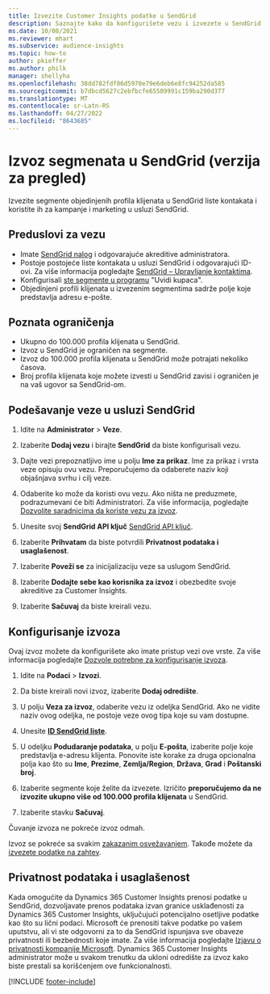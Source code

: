 ```yaml
---
title: Izvezite Customer Insights podatke u SendGrid
description: Saznajte kako da konfigurišete vezu i izvezete u SendGrid.
ms.date: 10/08/2021
ms.reviewer: mhart
ms.subservice: audience-insights
ms.topic: how-to
author: pkieffer
ms.author: philk
manager: shellyha
ms.openlocfilehash: 38dd782fdf06d5970e79e6deb6e8fc94252da585
ms.sourcegitcommit: b7dbcd5627c2ebfbcfe65589991c159ba290d377
ms.translationtype: MT
ms.contentlocale: sr-Latn-RS
ms.lasthandoff: 04/27/2022
ms.locfileid: "8643685"
---
```

# <a name="export-segments-to-sendgrid-preview"></a>Izvoz segmenata u SendGrid (verzija za pregled)

Izvezite segmente objedinjenih profila klijenata u SendGrid liste kontakata i koristite ih za kampanje i marketing u usluzi SendGrid. 

## <a name="prerequisites-for-a-connection"></a>Preduslovi za vezu

-   Imate [SendGrid nalog](https://sendgrid.com/) i odgovarajuće akreditive administratora.
-   Postoje postojeće liste kontakata u usluzi SendGrid i odgovarajući ID-ovi. Za više informacija pogledajte [SendGrid – Upravljanje kontaktima](https://sendgrid.com/docs/ui/managing-contacts/create-and-manage-contacts/#manage-contacts).
-   Konfigurisali [ste segmente u programu](segments.md) "Uvidi kupaca".
-   Objedinjeni profili klijenata u izvezenim segmentima sadrže polje koje predstavlja adresu e-pošte.

## <a name="known-limitations"></a>Poznata ograničenja

- Ukupno do 100.000 profila klijenata u SendGrid.
- Izvoz u SendGrid je ograničen na segmente.
- Izvoz do 100.000 profila klijenata u SendGrid može potrajati nekoliko časova. 
- Broj profila klijenata koje možete izvesti u SendGrid zavisi i ograničen je na vaš ugovor sa SendGrid-om.

## <a name="set-up-connection-to-sendgrid"></a>Podešavanje veze u usluzi SendGrid

1. Idite na **Administrator** > **Veze**.

1. Izaberite **Dodaj vezu** i birajte **SendGrid** da biste konfigurisali vezu.

1. Dajte vezi prepoznatljivo ime u polju **Ime za prikaz**. Ime za prikaz i vrsta veze opisuju ovu vezu. Preporučujemo da odaberete naziv koji objašnjava svrhu i cilj veze.

1. Odaberite ko može da koristi ovu vezu. Ako ništa ne preduzmete, podrazumevani će biti Administratori. Za više informacija, pogledajte [Dozvolite saradnicima da koriste vezu za izvoz](connections.md#allow-contributors-to-use-a-connection-for-exports).

1. Unesite svoj **SendGrid API ključ** [SendGrid API ključ](https://sendgrid.com/docs/ui/account-and-settings/api-keys/).

1. Izaberite **Prihvatam** da biste potvrdili **Privatnost podataka i usaglašenost**.

1. Izaberite **Poveži se** za inicijalizaciju veze sa uslugom SendGrid.

1. Izaberite **Dodajte sebe kao korisnika za izvoz** i obezbedite svoje akreditive za Customer Insights.

1. Izaberite **Sačuvaj** da biste kreirali vezu.

## <a name="configure-an-export"></a>Konfigurisanje izvoza

Ovaj izvoz možete da konfigurišete ako imate pristup vezi ove vrste. Za više informacija pogledajte [Dozvole potrebne za konfigurisanje izvoza](export-destinations.md#set-up-a-new-export).

1. Idite na **Podaci** > **Izvozi**.

1. Da biste kreirali novi izvoz, izaberite **Dodaj odredište**.

1. U polju **Veza za izvoz**, odaberite vezu iz odeljka SendGrid. Ako ne vidite naziv ovog odeljka, ne postoje veze ovog tipa koje su vam dostupne.

1. Unesite **[ID SendGrid liste](https://sendgrid.com/docs/ui/managing-contacts/create-and-manage-contacts/#manage-contacts)**.

1. U odeljku **Podudaranje podataka**, u polju **E-pošta**, izaberite polje koje predstavlja e-adresu klijenta. Ponovite iste korake za druga opcionalna polja kao što su **Ime**, **Prezime**, **Zemlja/Region**, **Država**, **Grad** i **Poštanski broj**.

1. Izaberite segmente koje želite da izvezete. Izričito **preporučujemo da ne izvozite ukupno više od 100.000 profila klijenata** u SendGrid. 

1. Izaberite stavku **Sačuvaj**.

Čuvanje izvoza ne pokreće izvoz odmah.

Izvoz se pokreće sa svakim [zakazanim osvežavanjem](system.md#schedule-tab). Takođe možete da [izvezete podatke na zahtev](export-destinations.md#run-exports-on-demand). 

## <a name="data-privacy-and-compliance"></a>Privatnost podataka i usaglašenost

Kada omogućite da Dynamics 365 Customer Insights prenosi podatke u SendGrid, dozvoljavate prenos podataka izvan granice usklađenosti za Dynamics 365 Customer Insights, uključujući potencijalno osetljive podatke kao što su lični podaci. Microsoft će prenositi takve podatke po vašem uputstvu, ali vi ste odgovorni za to da SendGrid ispunjava sve obaveze privatnosti ili bezbednosti koje imate. Za više informacija pogledajte [Izjavu o privatnosti kompanije Microsoft](https://go.microsoft.com/fwlink/?linkid=396732).
Dynamics 365 Customer Insights administrator može u svakom trenutku da ukloni odredište za izvoz kako biste prestali sa korišćenjem ove funkcionalnosti.


[!INCLUDE [footer-include](includes/footer-banner.md)]
